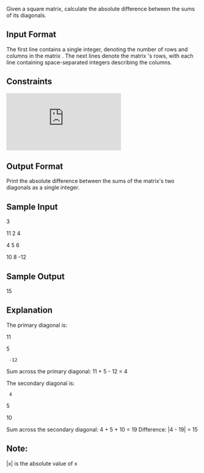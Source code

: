 Given a square matrix, calculate the absolute difference between the sums of its diagonals.

## Input Format

The first line contains a single integer,  denoting the number of rows and columns in the matrix . 
The next  lines denote the matrix 's rows, with each line containing  space-separated integers describing the columns.

## Constraints
![](http://latex.codecogs.com/gif.latex?-100%3C%5Cleq%20Elements%5C%20in%5C%20the%5C%20matrix%5Cleq%20100)

## Output Format

Print the absolute difference between the sums of the matrix's two diagonals as a single integer.

## Sample Input

3

11 2 4

4 5 6

10 8 -12

## Sample Output

15

## Explanation

The primary diagonal is:

11

   5
   
     -12
     
Sum across the primary diagonal: 11 + 5 - 12 = 4

The secondary diagonal is:

     4
     
   5
   
10

Sum across the secondary diagonal: 4 + 5 + 10 = 19 
Difference: |4 - 19| = 15

## Note:
|x| is the absolute value of x
